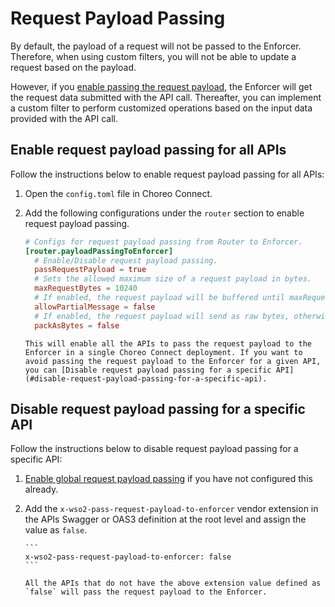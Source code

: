 # Request Payload Passing

By default, the payload of a request will not be passed to the Enforcer. Therefore, when using custom filters, you will not be able to update a request based on the payload. 

However, if you [enable passing the request payload](#enable-request-payload-passing-for-all-apis), the Enforcer will get the request data submitted with the API call. Thereafter, you can implement a custom filter to perform customized operations based on the input data provided with the API call.

## Enable request payload passing for all APIs

Follow the instructions below to enable request payload passing for all APIs:

1. Open the `config.toml` file in Choreo Connect.
2. Add the following configurations under the `router` section to enable request payload passing.

      ```toml
      # Configs for request payload passing from Router to Enforcer.
      [router.payloadPassingToEnforcer]
        # Enable/Disable request payload passing.
        passRequestPayload = true
        # Sets the allowed maximum size of a request payload in bytes.
        maxRequestBytes = 10240
        # If enabled, the request payload will be buffered until maxRequestBytes is reached.
        allowPartialMessage = false
        # If enabled, the request payload will send as raw bytes, otherwise it will be a UTF-8 string request payload.
        packAsBytes = false
      ```
      
       This will enable all the APIs to pass the request payload to the Enforcer in a single Choreo Connect deployment. If you want to avoid passing the request payload to the Enforcer for a given API, you can [Disable request payload passing for a specific API](#disable-request-payload-passing-for-a-specific-api).

## Disable request payload passing for a specific API

Follow the instructions below to disable request payload passing for a specific API:

1. [Enable global request payload passing](#enable-request-payload-passing-for-all-apis) if you have not configured this already.

2. Add the `x-wso2-pass-request-payload-to-enforcer` vendor extension in the APIs Swagger or OAS3 definition at the root level and assign the value as `false`.

       ```
       x-wso2-pass-request-payload-to-enforcer: false
       ```

       All the APIs that do not have the above extension value defined as `false` will pass the request payload to the Enforcer.
